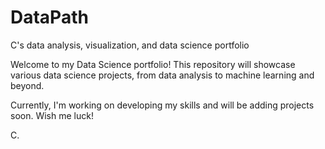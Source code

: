 # DataPath
C's data analysis, visualization, and data science portfolio

Welcome to my Data Science portfolio! This repository will showcase various data science projects, from data analysis to machine learning and beyond.

Currently, I'm working on developing my skills and will be adding projects soon. Wish me luck!

C.
